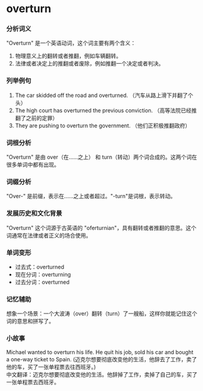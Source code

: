 # overturn

### 分析词义

  

"Overturn" 是一个英语动词，这个词主要有两个含义：

  

1.  物理意义上的翻转或者推翻，例如车辆翻转。
2.  法律或者决定上的推翻或者废除，例如推翻一个决定或者判决。

  

### 列举例句

  

1.  The car skidded off the road and overturned. （汽车从路上滑下并翻了个头）
2.  The high court has overturned the previous conviction. （高等法院已经推翻了之前的定罪）
3.  They are pushing to overturn the government. （他们正积极推翻政府）

  

### 词根分析

  

"Overturn" 是由 over（在……之上） 和 turn（转动）两个词合成的。这两个词在很多单词中都有出现。

  

### 词缀分析

  

"Over-" 是前缀，表示在......之上或者超过。"-turn"是词根，表示转动。

  

### 发展历史和文化背景

  

"Overturn" 这个词源于古英语的 "oferturnian"，具有翻转或者推翻的意思。这个词通常在法律或者正义的场合使用。

  

### 单词变形

  

*   过去式：overturned
*   现在分词：overturning
*   过去分词：overturned

  

### 记忆辅助

  

想象一个场景：一个大波涛（over）翻转（turn）了一艘船，这样你就能记住这个词的意思和拼写了。

  

### 小故事

  

Michael wanted to overturn his life. He quit his job, sold his car and bought a one-way ticket to Spain. (迈克尔想要彻底改变他的生活，他辞去了工作，卖了他的车，买了一张单程票去往西班牙。)  
中文翻译：迈克尔想要彻底改变他的生活。他辞掉了工作，卖掉了自己的车，买了一张单程票去西班牙。
